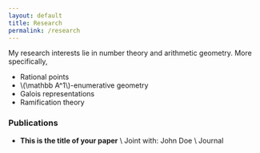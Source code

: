 ```yaml
---
layout: default
title: Research
permalink: /research
---
```

My research interests lie in number theory and arithmetic geometry. More specifically, 

- Rational points
- \\(\mathbb A^1\\)-enumerative geometry
- Galois representations
- Ramification theory

### Publications
- **This is the title of your paper** \\
Joint with: John Doe  \\
Journal